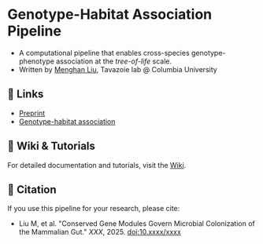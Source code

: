 # Genotype-Habitat Association Pipeline

- A computational pipeline that enables cross-species genotype-phenotype association at the *tree-of-life* scale. 
- Written by [Menghan Liu](https://scholar.google.com/citations?user=c0x_8r4AAAAJ&hl=en&oi=ao), Tavazoie lab @ Columbia University  

  
## 🔗 Links
- [Preprint](cell.com/XXXX)
- [Genotype-habitat association](https://tavazoielab.c2b2.columbia.edu/GHA/)


## 📖 Wiki & Tutorials
For detailed documentation and tutorials, visit the [Wiki](https://github.com/ml3958/gephe_wiki/wiki/Genotype%E2%80%90phenotype-Association-Pipeline-Wiki).
<!--
 You will find:
- **Project Overviews** – Learn about the key projects hosted here.  
- **Installation Guides** – Step-by-step setup instructions.  
- **Code Usage** – How to run and analyze the scripts in this repository.  
- **FAQs** – Common questions and troubleshooting tips.
-->

## 📜 Citation
If you use this pipeline for your research, please cite:
- Liu M, et al. "Conserved Gene Modules Govern Microbial Colonization of the Mammalian Gut." *XXX*, 2025.
  [doi:10.xxxx/xxxx](https://doi.org/10.xxxx/xxxx)
